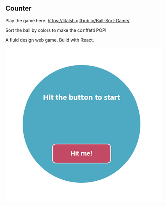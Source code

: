 ## Counter

Play the game here: https://litalsh.github.io/Ball-Sort-Game/

Sort the ball by colors to make the conffetti POP! 

A fluid design web game. Build with React.

![](counter.PNG)
